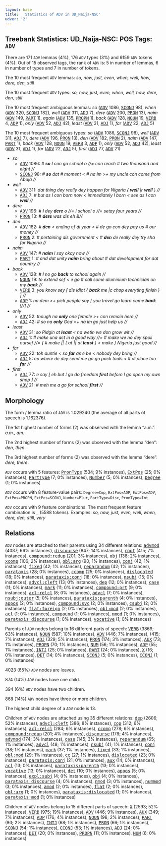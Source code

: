 ```yaml
---
layout: base
title:  'Statistics of ADV in UD_Naija-NSC'
udver: '2'
---
```


## Treebank Statistics: UD_Naija-NSC: POS Tags: `ADV`

There are 171 `ADV` lemmas (4%), 176 `ADV` types (3%) and 6159 `ADV` tokens (4%).
Out of 15 observed tags, the rank of `ADV` is: 5 in number of lemmas, 6 in number of types and 7 in number of tokens.

The 10 most frequent `ADV` lemmas: <em>so, now, just, even, when, well, how, dere, den, still</em>

The 10 most frequent `ADV` types:  <em>so, now, just, even, when, well, how, dere, den, still</em>

The 10 most frequent ambiguous lemmas: <em>so</em> (<tt><a href="pcm_nsc-pos-ADV.html">ADV</a></tt> 1086, <tt><a href="pcm_nsc-pos-SCONJ.html">SCONJ</a></tt> 98), <em>when</em> (<tt><a href="pcm_nsc-pos-ADV.html">ADV</a></tt> 320, <tt><a href="pcm_nsc-pos-SCONJ.html">SCONJ</a></tt> 182), <em>well</em> (<tt><a href="pcm_nsc-pos-ADV.html">ADV</a></tt> 311, <tt><a href="pcm_nsc-pos-ADJ.html">ADJ</a></tt> 7), <em>dere</em> (<tt><a href="pcm_nsc-pos-ADV.html">ADV</a></tt> 200, <tt><a href="pcm_nsc-pos-PRON.html">PRON</a></tt> 13), <em>naim</em> (<tt><a href="pcm_nsc-pos-ADV.html">ADV</a></tt> 149, <tt><a href="pcm_nsc-pos-PART.html">PART</a></tt> 1), <em>again</em> (<tt><a href="pcm_nsc-pos-ADV.html">ADV</a></tt> 135, <tt><a href="pcm_nsc-pos-PROPN.html">PROPN</a></tt> 1), <em>back</em> (<tt><a href="pcm_nsc-pos-ADV.html">ADV</a></tt> 128, <tt><a href="pcm_nsc-pos-NOUN.html">NOUN</a></tt> 19, <tt><a href="pcm_nsc-pos-VERB.html">VERB</a></tt> 4, <tt><a href="pcm_nsc-pos-ADP.html">ADP</a></tt> 1), <em>only</em> (<tt><a href="pcm_nsc-pos-ADV.html">ADV</a></tt> 52, <tt><a href="pcm_nsc-pos-ADJ.html">ADJ</a></tt> 42), <em>least</em> (<tt><a href="pcm_nsc-pos-ADV.html">ADV</a></tt> 31, <tt><a href="pcm_nsc-pos-ADJ.html">ADJ</a></tt> 1), <em>far</em> (<tt><a href="pcm_nsc-pos-ADV.html">ADV</a></tt> 22, <tt><a href="pcm_nsc-pos-ADJ.html">ADJ</a></tt> 5)

The 10 most frequent ambiguous types:  <em>so</em> (<tt><a href="pcm_nsc-pos-ADV.html">ADV</a></tt> 1086, <tt><a href="pcm_nsc-pos-SCONJ.html">SCONJ</a></tt> 98), <em>well</em> (<tt><a href="pcm_nsc-pos-ADV.html">ADV</a></tt> 311, <tt><a href="pcm_nsc-pos-ADJ.html">ADJ</a></tt> 7), <em>dere</em> (<tt><a href="pcm_nsc-pos-ADV.html">ADV</a></tt> 196, <tt><a href="pcm_nsc-pos-PRON.html">PRON</a></tt> 13), <em>den</em> (<tt><a href="pcm_nsc-pos-ADV.html">ADV</a></tt> 182, <tt><a href="pcm_nsc-pos-PRON.html">PRON</a></tt> 2), <em>naim</em> (<tt><a href="pcm_nsc-pos-ADV.html">ADV</a></tt> 147, <tt><a href="pcm_nsc-pos-PART.html">PART</a></tt> 1), <em>back</em> (<tt><a href="pcm_nsc-pos-ADV.html">ADV</a></tt> 128, <tt><a href="pcm_nsc-pos-NOUN.html">NOUN</a></tt> 19, <tt><a href="pcm_nsc-pos-VERB.html">VERB</a></tt> 3, <tt><a href="pcm_nsc-pos-ADP.html">ADP</a></tt> 1), <em>only</em> (<tt><a href="pcm_nsc-pos-ADV.html">ADV</a></tt> 52, <tt><a href="pcm_nsc-pos-ADJ.html">ADJ</a></tt> 42), <em>least</em> (<tt><a href="pcm_nsc-pos-ADV.html">ADV</a></tt> 31, <tt><a href="pcm_nsc-pos-ADJ.html">ADJ</a></tt> 1), <em>far</em> (<tt><a href="pcm_nsc-pos-ADV.html">ADV</a></tt> 22, <tt><a href="pcm_nsc-pos-ADJ.html">ADJ</a></tt> 5), <em>first</em> (<tt><a href="pcm_nsc-pos-ADJ.html">ADJ</a></tt> 77, <tt><a href="pcm_nsc-pos-ADV.html">ADV</a></tt> 21)


* <em>so</em>
  * <tt><a href="pcm_nsc-pos-ADV.html">ADV</a></tt> 1086: <em># <b>so</b> I con go school o //= con reach # two thousand and eight //</em>
  * <tt><a href="pcm_nsc-pos-SCONJ.html">SCONJ</a></tt> 98: <em># <b>so</b> dat # moment < # na im >+ my uncle con come from Abuja //</em>
* <em>well</em>
  * <tt><a href="pcm_nsc-pos-ADV.html">ADV</a></tt> 311: <em>dat thing dey really dey happen for Nigeria { <b>well</b> |r <b>well</b> } //</em>
  * <tt><a href="pcm_nsc-pos-ADJ.html">ADJ</a></tt> 7: <em># but as I con born now < immediately I born < see as I con <b>well</b> //</em>
* <em>dere</em>
  * <tt><a href="pcm_nsc-pos-ADV.html">ADV</a></tt> 196: <em># I dey <b>dere</b> o //= I school o //= setay four years //</em>
  * <tt><a href="pcm_nsc-pos-PRON.html">PRON</a></tt> 13: <em># <b>dere</b> was dis eh &//</em>
* <em>den</em>
  * <tt><a href="pcm_nsc-pos-ADV.html">ADV</a></tt> 182: <em># <b>den</b> < ending of di year < # de go con dey pay us # our money //</em>
  * <tt><a href="pcm_nsc-pos-PRON.html">PRON</a></tt> 2: <em># pertaining dis government < # <b>den</b> de really dey try sha for Nigeria //</em>
* <em>naim</em>
  * <tt><a href="pcm_nsc-pos-ADV.html">ADV</a></tt> 147: <em># <b>naim</b> I say okay now //</em>
  * <tt><a href="pcm_nsc-pos-PART.html">PART</a></tt> 1: <em># and dat unity <b>naim</b> bring about # dat development for dat country //</em>
* <em>back</em>
  * <tt><a href="pcm_nsc-pos-ADV.html">ADV</a></tt> 128: <em># I no go <b>back</b> to school again //</em>
  * <tt><a href="pcm_nsc-pos-NOUN.html">NOUN</a></tt> 19: <em>to extend sef < e go # call some aluminium technician on my <b>back</b> //</em>
  * <tt><a href="pcm_nsc-pos-VERB.html">VERB</a></tt> 3: <em>you know sey [ dis idiot { <b>back</b> me |c chop everyting finish } ] //</em>
  * <tt><a href="pcm_nsc-pos-ADP.html">ADP</a></tt> 1: <em>na dem >+ pick people say [ you travel go learn come <b>back</b> !//] //</em>
* <em>only</em>
  * <tt><a href="pcm_nsc-pos-ADV.html">ADV</a></tt> 52: <em>though na <b>only</b> one female >+ con remain here //</em>
  * <tt><a href="pcm_nsc-pos-ADJ.html">ADJ</a></tt> 42: <em># so na <b>only</b> God >+ na im go just help us //</em>
* <em>least</em>
  * <tt><a href="pcm_nsc-pos-ADV.html">ADV</a></tt> 31: <em>so Pidgin at <b>least</b> < na wetin we don grow wit //</em>
  * <tt><a href="pcm_nsc-pos-ADJ.html">ADJ</a></tt> 1: <em># make una act in a good way //= # make we no dey spoil oursef //= { # make || { at || at <b>least</b> } < make } Nigeria just good //</em>
* <em>far</em>
  * <tt><a href="pcm_nsc-pos-ADV.html">ADV</a></tt> 22: <em>toh auntie < so <b>far</b> as e be < nobody dey bring //</em>
  * <tt><a href="pcm_nsc-pos-ADJ.html">ADJ</a></tt> 5: <em>na where de dey send me go go pack tools < # di place too <b>far</b> //</em>
* <em>first</em>
  * <tt><a href="pcm_nsc-pos-ADJ.html">ADJ</a></tt> 77: <em>e say [ eh but I go do freedom <b>first</b> before I go open my own shop ] //</em>
  * <tt><a href="pcm_nsc-pos-ADV.html">ADV</a></tt> 21: <em># meh me a go for school <b>first</b> //</em>

## Morphology

The form / lemma ratio of `ADV` is 1.029240 (the average of all parts of speech is 1.162376).

The 1st highest number of forms (2) was observed with the lemma “a.m.”: <em>a.m., am</em>.

The 2nd highest number of forms (2) was observed with the lemma “den”: <em>den, then</em>.

The 3rd highest number of forms (2) was observed with the lemma “dere”: <em>dere, there</em>.

`ADV` occurs with 5 features: <tt><a href="pcm_nsc-feat-PronType.html">PronType</a></tt> (534; 9% instances), <tt><a href="pcm_nsc-feat-ExtPos.html">ExtPos</a></tt> (25; 0% instances), <tt><a href="pcm_nsc-feat-PartType.html">PartType</a></tt> (7; 0% instances), <tt><a href="pcm_nsc-feat-Number.html">Number</a></tt> (5; 0% instances), <tt><a href="pcm_nsc-feat-Degree.html">Degree</a></tt> (1; 0% instances)

`ADV` occurs with 8 feature-value pairs: `Degree=Cmp`, `ExtPos=ADP`, `ExtPos=ADV`, `ExtPos=PROPN`, `ExtPos=SCONJ`, `Number=Plur`, `PartType=Disc`, `PronType=Int`

`ADV` occurs with 9 feature combinations.
The most frequent feature combination is `_` (5588 tokens).
Examples: <em>so, now, just, even, well, when, dere, den, still, very</em>


## Relations

`ADV` nodes are attached to their parents using 34 different relations: <tt><a href="pcm_nsc-dep-advmod.html">advmod</a></tt> (4037; 66% instances), <tt><a href="pcm_nsc-dep-discourse.html">discourse</a></tt> (847; 14% instances), <tt><a href="pcm_nsc-dep-root.html">root</a></tt> (415; 7% instances), <tt><a href="pcm_nsc-dep-compound-redup.html">compound:redup</a></tt> (201; 3% instances), <tt><a href="pcm_nsc-dep-obj.html">obj</a></tt> (138; 2% instances), <tt><a href="pcm_nsc-dep-xcomp.html">xcomp</a></tt> (106; 2% instances), <tt><a href="pcm_nsc-dep-obl-arg.html">obl:arg</a></tt> (90; 1% instances), <tt><a href="pcm_nsc-dep-conj.html">conj</a></tt> (42; 1% instances), <tt><a href="pcm_nsc-dep-fixed.html">fixed</a></tt> (42; 1% instances), <tt><a href="pcm_nsc-dep-reparandum.html">reparandum</a></tt> (42; 1% instances), <tt><a href="pcm_nsc-dep-parataxis.html">parataxis</a></tt> (28; 0% instances), <tt><a href="pcm_nsc-dep-ccomp.html">ccomp</a></tt> (25; 0% instances), <tt><a href="pcm_nsc-dep-dislocated.html">dislocated</a></tt> (18; 0% instances), <tt><a href="pcm_nsc-dep-parataxis-conj.html">parataxis:conj</a></tt> (18; 0% instances), <tt><a href="pcm_nsc-dep-nsubj.html">nsubj</a></tt> (15; 0% instances), <tt><a href="pcm_nsc-dep-advcl-cleft.html">advcl:cleft</a></tt> (13; 0% instances), <tt><a href="pcm_nsc-dep-dep.html">dep</a></tt> (12; 0% instances), <tt><a href="pcm_nsc-dep-case.html">case</a></tt> (11; 0% instances), <tt><a href="pcm_nsc-dep-mark.html">mark</a></tt> (11; 0% instances), <tt><a href="pcm_nsc-dep-compound-prt.html">compound:prt</a></tt> (9; 0% instances), <tt><a href="pcm_nsc-dep-acl-relcl.html">acl:relcl</a></tt> (8; 0% instances), <tt><a href="pcm_nsc-dep-advcl.html">advcl</a></tt> (7; 0% instances), <tt><a href="pcm_nsc-dep-nsubj-outer.html">nsubj:outer</a></tt> (5; 0% instances), <tt><a href="pcm_nsc-dep-parataxis-parenth.html">parataxis:parenth</a></tt> (4; 0% instances), <tt><a href="pcm_nsc-dep-appos.html">appos</a></tt> (2; 0% instances), <tt><a href="pcm_nsc-dep-compound-svc.html">compound:svc</a></tt> (2; 0% instances), <tt><a href="pcm_nsc-dep-csubj.html">csubj</a></tt> (2; 0% instances), <tt><a href="pcm_nsc-dep-flat-foreign.html">flat:foreign</a></tt> (2; 0% instances), <tt><a href="pcm_nsc-dep-obl-mod.html">obl:mod</a></tt> (2; 0% instances), <tt><a href="pcm_nsc-dep-acl.html">acl</a></tt> (1; 0% instances), <tt><a href="pcm_nsc-dep-compound.html">compound</a></tt> (1; 0% instances), <tt><a href="pcm_nsc-dep-nmod.html">nmod</a></tt> (1; 0% instances), <tt><a href="pcm_nsc-dep-parataxis-discourse.html">parataxis:discourse</a></tt> (1; 0% instances), <tt><a href="pcm_nsc-dep-vocative.html">vocative</a></tt> (1; 0% instances)

Parents of `ADV` nodes belong to 16 different parts of speech: <tt><a href="pcm_nsc-pos-VERB.html">VERB</a></tt> (3869; 63% instances), <tt><a href="pcm_nsc-pos-NOUN.html">NOUN</a></tt> (587; 10% instances), <tt><a href="pcm_nsc-pos-ADV.html">ADV</a></tt> (446; 7% instances),  (415; 7% instances), <tt><a href="pcm_nsc-pos-ADJ.html">ADJ</a></tt> (329; 5% instances), <tt><a href="pcm_nsc-pos-PRON.html">PRON</a></tt> (174; 3% instances), <tt><a href="pcm_nsc-pos-AUX.html">AUX</a></tt> (73; 1% instances), <tt><a href="pcm_nsc-pos-PROPN.html">PROPN</a></tt> (70; 1% instances), <tt><a href="pcm_nsc-pos-NUM.html">NUM</a></tt> (56; 1% instances), <tt><a href="pcm_nsc-pos-ADP.html">ADP</a></tt> (55; 1% instances), <tt><a href="pcm_nsc-pos-INTJ.html">INTJ</a></tt> (25; 0% instances), <tt><a href="pcm_nsc-pos-PART.html">PART</a></tt> (24; 0% instances), <tt><a href="pcm_nsc-pos-X.html">X</a></tt> (16; 0% instances), <tt><a href="pcm_nsc-pos-DET.html">DET</a></tt> (14; 0% instances), <tt><a href="pcm_nsc-pos-SCONJ.html">SCONJ</a></tt> (5; 0% instances), <tt><a href="pcm_nsc-pos-CCONJ.html">CCONJ</a></tt> (1; 0% instances)

4023 (65%) `ADV` nodes are leaves.

874 (14%) `ADV` nodes have one child.

394 (6%) `ADV` nodes have two children.

868 (14%) `ADV` nodes have three or more children.

The highest child degree of a `ADV` node is 13.

Children of `ADV` nodes are attached using 35 different relations: <tt><a href="pcm_nsc-dep-dep.html">dep</a></tt> (2606; 52% instances), <tt><a href="pcm_nsc-dep-advcl-cleft.html">advcl:cleft</a></tt> (386; 8% instances), <tt><a href="pcm_nsc-dep-cop.html">cop</a></tt> (312; 6% instances), <tt><a href="pcm_nsc-dep-acl-relcl.html">acl:relcl</a></tt> (284; 6% instances), <tt><a href="pcm_nsc-dep-ccomp.html">ccomp</a></tt> (278; 6% instances), <tt><a href="pcm_nsc-dep-compound-redup.html">compound:redup</a></tt> (201; 4% instances), <tt><a href="pcm_nsc-dep-discourse.html">discourse</a></tt> (178; 4% instances), <tt><a href="pcm_nsc-dep-advmod.html">advmod</a></tt> (174; 3% instances), <tt><a href="pcm_nsc-dep-case.html">case</a></tt> (145; 3% instances), <tt><a href="pcm_nsc-dep-reparandum.html">reparandum</a></tt> (65; 1% instances), <tt><a href="pcm_nsc-dep-advcl.html">advcl</a></tt> (48; 1% instances), <tt><a href="pcm_nsc-dep-nsubj.html">nsubj</a></tt> (41; 1% instances), <tt><a href="pcm_nsc-dep-conj.html">conj</a></tt> (38; 1% instances), <tt><a href="pcm_nsc-dep-mark.html">mark</a></tt> (37; 1% instances), <tt><a href="pcm_nsc-dep-fixed.html">fixed</a></tt> (33; 1% instances), <tt><a href="pcm_nsc-dep-obl-mod.html">obl:mod</a></tt> (29; 1% instances), <tt><a href="pcm_nsc-dep-cc.html">cc</a></tt> (27; 1% instances), <tt><a href="pcm_nsc-dep-dislocated.html">dislocated</a></tt> (23; 0% instances), <tt><a href="pcm_nsc-dep-parataxis-conj.html">parataxis:conj</a></tt> (21; 0% instances), <tt><a href="pcm_nsc-dep-aux.html">aux</a></tt> (14; 0% instances), <tt><a href="pcm_nsc-dep-acl.html">acl</a></tt> (13; 0% instances), <tt><a href="pcm_nsc-dep-parataxis-parenth.html">parataxis:parenth</a></tt> (13; 0% instances), <tt><a href="pcm_nsc-dep-vocative.html">vocative</a></tt> (13; 0% instances), <tt><a href="pcm_nsc-dep-det.html">det</a></tt> (10; 0% instances), <tt><a href="pcm_nsc-dep-appos.html">appos</a></tt> (5; 0% instances), <tt><a href="pcm_nsc-dep-expl-subj.html">expl:subj</a></tt> (4; 0% instances), <tt><a href="pcm_nsc-dep-obj.html">obj</a></tt> (4; 0% instances), <tt><a href="pcm_nsc-dep-parataxis-discourse.html">parataxis:discourse</a></tt> (4; 0% instances), <tt><a href="pcm_nsc-dep-nmod.html">nmod</a></tt> (3; 0% instances), <tt><a href="pcm_nsc-dep-nummod.html">nummod</a></tt> (3; 0% instances), <tt><a href="pcm_nsc-dep-amod.html">amod</a></tt> (2; 0% instances), <tt><a href="pcm_nsc-dep-flat.html">flat</a></tt> (2; 0% instances), <tt><a href="pcm_nsc-dep-obl-arg.html">obl:arg</a></tt> (1; 0% instances), <tt><a href="pcm_nsc-dep-parataxis-dislocated.html">parataxis:dislocated</a></tt> (1; 0% instances), <tt><a href="pcm_nsc-dep-parataxis-mod.html">parataxis:mod</a></tt> (1; 0% instances)

Children of `ADV` nodes belong to 15 different parts of speech: <tt><a href="pcm_nsc-pos-X.html">X</a></tt> (2593; 52% instances), <tt><a href="pcm_nsc-pos-VERB.html">VERB</a></tt> (975; 19% instances), <tt><a href="pcm_nsc-pos-ADV.html">ADV</a></tt> (446; 9% instances), <tt><a href="pcm_nsc-pos-AUX.html">AUX</a></tt> (349; 7% instances), <tt><a href="pcm_nsc-pos-ADP.html">ADP</a></tt> (176; 4% instances), <tt><a href="pcm_nsc-pos-NOUN.html">NOUN</a></tt> (98; 2% instances), <tt><a href="pcm_nsc-pos-PART.html">PART</a></tt> (80; 2% instances), <tt><a href="pcm_nsc-pos-INTJ.html">INTJ</a></tt> (68; 1% instances), <tt><a href="pcm_nsc-pos-PRON.html">PRON</a></tt> (66; 1% instances), <tt><a href="pcm_nsc-pos-SCONJ.html">SCONJ</a></tt> (54; 1% instances), <tt><a href="pcm_nsc-pos-CCONJ.html">CCONJ</a></tt> (53; 1% instances), <tt><a href="pcm_nsc-pos-ADJ.html">ADJ</a></tt> (24; 0% instances), <tt><a href="pcm_nsc-pos-DET.html">DET</a></tt> (20; 0% instances), <tt><a href="pcm_nsc-pos-PROPN.html">PROPN</a></tt> (11; 0% instances), <tt><a href="pcm_nsc-pos-NUM.html">NUM</a></tt> (6; 0% instances)


